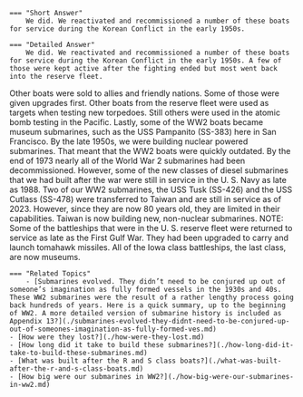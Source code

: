 
    === "Short Answer"
        We did. We reactivated and recommissioned a number of these boats for service during the Korean Conflict in the early 1950s.

    === "Detailed Answer"
        We did. We reactivated and recommissioned a number of these boats for service during the Korean Conflict in the early 1950s. A few of those were kept active after the fighting ended but most went back into the reserve fleet.
Other boats were sold to allies and friendly nations. Some of those were given upgrades first. Other boats from the reserve fleet were used as targets when testing new torpedoes. Still others were used in the atomic bomb testing in the Pacific. Lastly, some of the WW2 boats became museum submarines, such as the USS Pampanito (SS-383) here in San Francisco.
By the late 1950s, we were building nuclear powered submarines. That meant that the WW2 boats were quickly outdated. By the end of 1973 nearly all of the World War 2 submarines had been decommissioned. However, some of the new classes of diesel submarines that we had built after the war were still in service in the U. S. Navy as late as 1988.
Two of our WW2 submarines, the USS Tusk (SS-426) and the USS Cutlass (SS-478) were transferred to Taiwan and are still in service as of 2023. However, since they are now 80 years old, they are limited in their capabilities. Taiwan is now building new, non-nuclear submarines.
NOTE: Some of the battleships that were in the U. S. reserve fleet were returned to service as late as the First Gulf War. They had been upgraded to carry and launch tomahawk missiles. All of the Iowa class battleships, the last class, are now museums.

    === "Related Topics"
        - [Submarines evolved. They didn’t need to be conjured up out of someone’s imagination as fully formed vessels in the 1930s and 40s. These WW2 submarines were the result of a rather lengthy process going back hundreds of years. Here is a quick summary, up to the beginning of WW2. A more detailed version of submarine history is included as Appendix 13?](./submarines-evolved-they-didnt-need-to-be-conjured-up-out-of-someones-imagination-as-fully-formed-ves.md)
    - [How were they lost?](./how-were-they-lost.md)
    - [How long did it take to build these submarines?](./how-long-did-it-take-to-build-these-submarines.md)
    - [What was built after the R and S class boats?](./what-was-built-after-the-r-and-s-class-boats.md)
    - [How big were our submarines in WW2?](./how-big-were-our-submarines-in-ww2.md)
